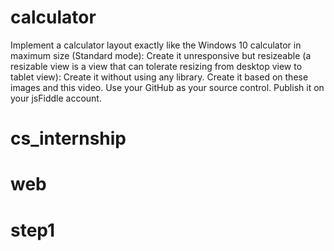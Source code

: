 # calculator

Implement a calculator layout exactly like the Windows 10 calculator in maximum size (Standard mode):
Create it unresponsive but resizeable (a resizable view is a view that can tolerate resizing from desktop view to tablet view):
Create it without using any library.
Create it based on these images and this video.
Use your GitHub as your source control.
Publish it on your jsFiddle account.
# cs_internship
# web 
# step1
